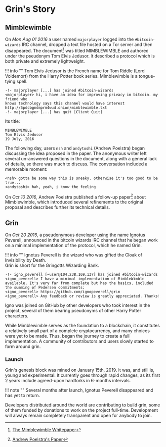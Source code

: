 # Grin's Story

## Mimblewimble

On *Mon Aug 01 2016* a user named `majorplayer` logged into the `#bitcoin-wizards` IRC channel, dropped a text file hosted on a Tor server and then disappeared. The document[^1] was titled MIMBLEWIMBLE and authored under the pseudonym  Tom Elvis Jedusor. It described a protocol which is both private and extremely lightweight.

!!! info ""
    Tom Elvis Jedusor is the French name for Tom Riddle (Lord Voldemort) from the Harry Potter book series.
    Mimblewimble is a tongue-tying spell.

```text
-!- majorplayer [...] has joined #bitcoin-wizards
<majorplayer> hi, i have an idea for improving privacy in bitcoin. my friend who
knows technology says this channel would have interest
http://5pdcbgndmprm4wud.onion/mimblewimble.txt
-!- majorplayer [...] has quit [Client Quit]
```

Its title:

```text
MIMBLEWIMBLE
Tom Elvis Jedusor
19 July, 2016
```

The following day, users `nsh` and `andytoshi` (Andrew Poelstra) began discussing the idea proposed in the paper. The anonymous writer left several un-answered questions in the document, along with a general lack of details, so there was much to discuss. The conversation included a memorable moment:

```text
<nsh> gotta be some way this is sneaky, otherwise it's too good to be true...
<andytoshi> hah, yeah, i know the feeling
```

On *Oct 10 2016*, Andrew Poelstra published a follow-up paper[^2] about Mimblewimble, which introduced several refinements to the original proposal and describes further its technical details.

## Grin

On *Oct 20 2016*, a pseudonymous developer using the name Ignotus Peverell, announced in the bitcoin wizards IRC channel that he began work on a minimal implementation of the protocol, which he named Grin.

!!! info ""
    Ignotus Peverell is the wizard who was gifted the Cloak of Invisibility by Death. </br>
    Grin is short for the Gringotts Wizarding Bank.

```text
-!- igno_peverell [~user@104.238.169.137] has joined #bitcoin-wizards
<igno_peverell> I have a minimal implementation of MimbleWimble available. It's very far from complete but has the basics, included the summing of Pedersen commitments:
<igno_peverell> https://github.com/ignopeverell/grin
<igno_peverell> Any feedback or review is greatly appreciated. Thanks!
```

Igno was joined on GitHub by other developers who took interest in the project, several of them bearing pseudonyms of other Harry Potter characters.

While Mimblewimble serves as the foundation to a blockchain, it constitutes a relatively small part of a complete cryptocurrency, and many choices were yet to be made. Thus, began the journey to create a full implementation. A community of contributors and users slowly started to form around grin.

### Launch

Grin's genesis block was mined on January 15th, 2019. It was, and still is, young and experimental. It currently goes through rapid changes, as its first 2 years include agreed-upon hardforks in 6-months intervals.

!!! note ""
    Several months after launch, Ignotus Peverell disappeared and has yet to return.

Developers distributed around the world are contributing to build grin, some of them funded by donations to work on the project full-time. Development will always remain completely transparent and open for anybody to join.

[^1]: [The Mimblewimble Whitepaper](https://scalingbitcoin.org/papers/mimblewimble.txt)
[^2]: [Andrew Poelstra's Paper](https://download.wpsoftware.net/bitcoin/wizardry/mimblewimble.pdf)
